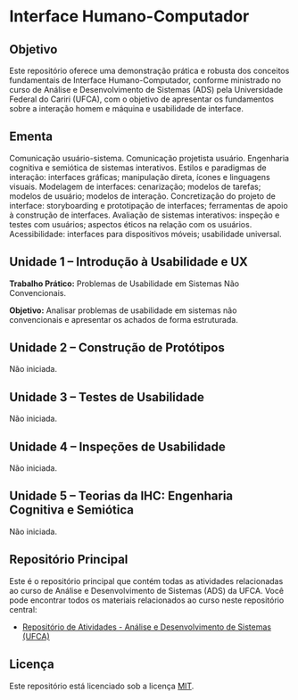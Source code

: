 # Interface Humano-Computador

## Objetivo
Este repositório oferece uma demonstração prática e robusta dos conceitos fundamentais de Interface Humano-Computador, conforme ministrado no curso de Análise e Desenvolvimento de Sistemas (ADS) pela Universidade Federal do Cariri (UFCA), com o objetivo de apresentar os fundamentos sobre a interação homem e máquina e usabilidade de interface.

## Ementa
Comunicação usuário-sistema. Comunicação projetista usuário. Engenharia cognitiva e semiótica de sistemas interativos. Estilos e paradigmas de interação: interfaces gráficas; manipulação direta, ícones e linguagens visuais. Modelagem de interfaces: cenarização; modelos de tarefas; modelos de usuário; modelos de interação. Concretização do projeto de interface: storyboarding e prototipação de interfaces; ferramentas de apoio à construção de interfaces. Avaliação de sistemas interativos: inspeção e testes com usuários; aspectos éticos na relação com os usuários. Acessibilidade: interfaces para dispositivos móveis; usabilidade universal.

## Unidade 1 – Introdução à Usabilidade e UX
**Trabalho Prático:** Problemas de Usabilidade em Sistemas Não Convencionais.

**Objetivo:** Analisar problemas de usabilidade em sistemas não convencionais e apresentar os achados de forma estruturada.

## Unidade 2 – Construção de Protótipos
Não iniciada.

## Unidade 3 – Testes de Usabilidade
Não iniciada.

## Unidade 4 – Inspeções de Usabilidade
Não iniciada.

## Unidade 5 – Teorias da IHC: Engenharia Cognitiva e Semiótica
Não iniciada.

## Repositório Principal
Este é o repositório principal que contém todas as atividades relacionadas ao curso de Análise e Desenvolvimento de Sistemas (ADS) da UFCA. Você pode encontrar todos os materiais relacionados ao curso neste repositório central:
* [Repositório de Atividades - Análise e Desenvolvimento de Sistemas (UFCA)](https://github.com/devitruvius/college-repository)

## Licença

Este repositório está licenciado sob a licença [MIT](https://choosealicense.com/licenses/mit/).
